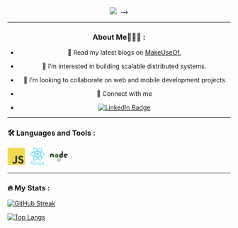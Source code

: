  <div id="header" align="center">
  <img src="https://media.giphy.com/media/M9gbBd9nbDrOTu1Mqx/giphy.gif" width="100"/>
<!--   <div id="badges">
    <a href="https://www.linkedin.com/in/gichuhi-wachira/">
    <img src="https://img.shields.io/badge/LinkedIn-blue?style=for-the-badge&logo=linkedin&logoColor=white" alt="LinkedIn Badge"/>
  </a>
<!--  
  <a href="https://twitter.com/_Brian_Wachira">
    <img src="https://img.shields.io/badge/Twitter-blue?style=for-the-badge&logo=twitter&logoColor=white" alt="Twitter Badge"/>
  </a> 
</div> -->
  <img src="https://komarev.com/ghpvc/?username=ItsWachira&style=flat-square&color=orange" alt=""/>
<!--   <h1>
  hey there
  <img src="https://media.giphy.com/media/hvRJCLFzcasrR4ia7z/giphy.gif" width="30px"/>
  </h1>
  <h3>
  Thanks for taking time to visit and read my GitHub profile 💙..:)). 
  </h3> -->
<!--   <div align="center">
<!--   <img src="https://media.giphy.com/media/dWesBcTLavkZuG35MI/giphy.gif" width="600" height="300"/> -->
<!--    </div>
   <h3> 👋💡Fun Fact - Problems can be fun, if you are creative with them!!!😊 </h3>
  </div> --> -->
 
 ---
 
### About Me👨‍💻😊  :
<!-- - 
// <a href="https://app.daily.dev/codebytes"><img src="https://api.daily.dev/devcards/0da69cb647744ba6bbbfe42a1713318c.png?r=u32" width="400" alt="Brian Wachira's Dev Card"/></a>
- 👨‍💻 As a full-stack developer, I possess a strong expertise in Python, JavaScript, and Node.js, enabling me to excel in both backend and frontend development. I am proficient in architecting and implementing efficient 
     solutions to software challenges, ensuring a seamless user experience across the entire application. 
- 👨‍💻 On the backend, I specialize in designing REST or GraphQL APIs, optimizing database performance, and ensuring data security. I am experienced in building robust backend infrastructure that supports scalable and 
     reliable applications. I prioritize delivering high-quality, maintainable code that adheres to best practices and industry standards.

- 👨‍💻 In the frontend, I have a solid foundation in building modern web applications using React and Next.js. I leverage the power of these frameworks to create dynamic user interfaces with reusable components and 
   efficient rendering. I am adept at utilizing HTML, CSS, and JavaScript within the React and Next.js ecosystem to craft visually appealing and interactive user interfaces.

- ✍️ Technical Writer ✍️

    I'm not just about writing code; I'm also about documenting it effectively. As a technical writer, I transform technical concepts into user-friendly documentation and guides, ensuring that developers and end-users 
    alike can understand and utilize software to its fullest potential. 
    alike can understand and utilize software to its fullest potential. 
  -->
- 📖 Read my latest blogs on <a href = "https://www.makeuseof.com/author/gichuhi-wachira/"> MakeUseOf.</a>
- 👀 I’m interested in building scalable distributed systems.
  
- 💞️ I’m looking to collaborate on web and mobile development projects
- 📩  Connect with me
-  <div id="badges">
    <a href="https://www.linkedin.com/in/brian-wachira/">
    <img src="https://img.shields.io/badge/LinkedIn-blue?style=for-the-badge&logo=linkedin&logoColor=white" alt="LinkedIn Badge"/>
  </a>

</div>
<!-- - 📫 How to reach me : send me a dm via email at dev.brianwachira@gmail.com -->


---

### :hammer_and_wrench: Languages and Tools :

<div>
<!--   <img src="https://github.com/devicons/devicon/blob/master/icons/python/python-original.svg" title="Python" alt="Python" width="40" height="40"/>&nbsp;
  <img src="https://github.com/devicons/devicon/blob/master/icons/django/django-plain.svg" title="Django" alt="Django" width="40" height="40"/>&nbsp;
  <img src="https://github.com/devicons/devicon/blob/master/icons/flask/flask-original.svg" title="Flask" alt="Flask" width="40" height="40"/>&nbsp;
  <img src="https://github.com/devicons/devicon/blob/master/icons/html5/html5-original.svg" title="HTML5" alt="HTML5" width="40" height="40"/>&nbsp;
  <img src="https://github.com/devicons/devicon/blob/master/icons/css3/css3-plain-wordmark.svg"  title="CSS3" alt="CSS" width="40" height="40"/>&nbsp; -->
  <img src="https://github.com/devicons/devicon/blob/master/icons/javascript/javascript-original.svg" title="JavaScript" alt="JavaScript" width="40" height="40"/>&nbsp;
  <img src="https://github.com/devicons/devicon/blob/master/icons/react/react-original-wordmark.svg" title="React" alt="React" width="40" height="40"/>&nbsp;
<!--   <img src="https://github.com/devicons/devicon/blob/master/icons/mysql/mysql-original-wordmark.svg" title="MySQL"  alt="MySQL" width="40" height="40"/>&nbsp; -->
  <img src="https://github.com/devicons/devicon/blob/master/icons/nodejs/nodejs-original-wordmark.svg" title="NodeJS" alt="NodeJS" width="40" height="40"/>&nbsp;
<!--   <img src="https://github.com/devicons/devicon/blob/master/icons/git/git-original-wordmark.svg" title="Git" **alt="Git" width="40" height="40"/> -->
</div>

---

### :fire: My Stats :
[![GitHub Streak](http://github-readme-streak-stats.herokuapp.com?user=ItsWachira&theme=dark&background=000000)](https://git.io/streak-stats)

[![Top Langs](https://github-readme-stats.vercel.app/api/top-langs/?username=ItsWachira&layout=compact&theme=vision-friendly-dark)](https://github.com/anuraghazra/github-readme-stats)
